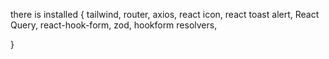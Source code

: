 there is installed {
tailwind,
router,
axios,
react icon,
react toast alert,
React Query,
react-hook-form,
zod,
hookform resolvers,

}